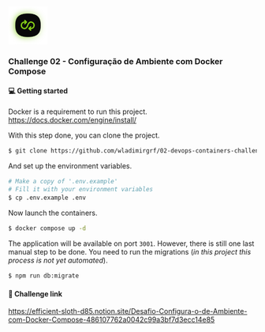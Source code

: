 <img src='.github/assets/logo.svg' width='80'>

### Challenge 02 - Configuração de Ambiente com Docker Compose

#### 💻 Getting started
Docker is a requirement to run this project.
https://docs.docker.com/engine/install/

With this step done, you can clone the project.
```bash
$ git clone https://github.com/wladimirgrf/02-devops-containers-challenge.git && cd 02-devops-containers-challenge
```

And set up the environment variables.
```bash
# Make a copy of '.env.example'
# Fill it with your environment variables
$ cp .env.example .env
```

Now launch the containers.
```bash
$ docker compose up -d
```

The application will be available on port `3001`. However, there is still one last manual step to be done. You need to run the migrations (_in this project this process is not yet automated_).
```bash
$ npm run db:migrate
```

#### 🔗 Challenge link
https://efficient-sloth-d85.notion.site/Desafio-Configura-o-de-Ambiente-com-Docker-Compose-486107762a0042c99a3bf7d3ecc14e85